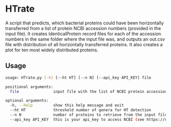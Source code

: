 # HTrate

A script that predicts, which bacterial proteins could have been horizontally transferred from a list of protein NCBI accession numbers (provided in the input file).
It creates IdenticalProtein record files for each of the accession numbers in the same folder where the input file was, and outputs an out.csv file with distribution of all horizontally transferred proteins.
It also creates a plot for ten most widely distributed proteins.

## Usage
```bash
usage: HTrate.py [-h] [--ht HT] [--n N] [--api_key API_KEY] file

positional arguments:
  file               input file with the list of NCBI protein accession numbers 

optional arguments:
  -h, --help         show this help message and exit
  --ht HT            threshold number of genera for HT detection
  --n N              number of proteins to retrieve from the input file; if 0 retrieves all
  --api_key API_KEY  this is your api_key to access NCBI (see https://ncbiinsights.ncbi.nlm.nih.gov/2017/11/02/new-api-keys-for-the-e-utilities/)

```
